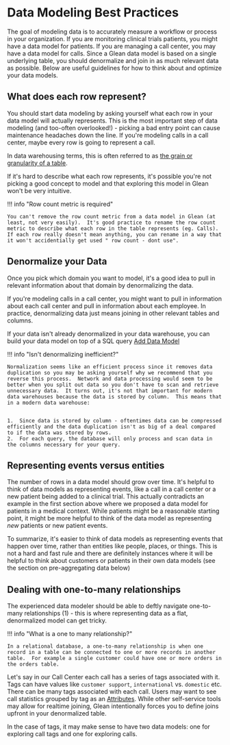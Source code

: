 # Data Modeling Best Practices

The goal of modeling data is to accurately measure a workflow or process in your organization.  If you are monitoring clinical trials patients, you might have a data model for patients.  If you are managing a call center, you may have a data model for calls.  Since a Glean data model is based on a single underlying table, you should denormalize and join in as much relevant data as possible.  Below are useful guidelines for how to think about and optimize your data models.

## What does each row represent?

You should start data modeling by asking yourself what each row in your data model will actually represents.  This is the most important step of data modeling (and too-often overlooked!) - picking a bad entry point can cause maintenance headaches down the line.  If you're modeling calls in a call center, maybe every row is going to represent a call.

In data warehousing terms, this is often referred to as [the grain or granularity of a table](http://www.datamartist.com/data-granularity-avoid-going-against-the-grain).

If it's hard to describe what each row represents, it's possible you're not picking a good concept to model and that exploring this model in Glean won't be very intuitive.

!!! info "Row count metric is required"

    You can't remove the row count metric from a data model in Glean (at least, not very easily).  It's good practice to rename the row count metric to describe what each row in the table represents (eg. Calls).  If each row really doesn't mean anything, you can rename in a way that it won't accidentially get used " row count - dont use".

## Denormalize your Data

Once you pick which domain you want to model, it's a good idea to pull in relevant information about that domain by denormalizing the data.

If you're modeling calls in a call center, you might want to pull in information about each call center and pull in information about each employee.  In practice, denormalizing data just means joining in other relevant tables and columns.

If your data isn't already denormalized in your data warehouse, you can build your data model on top of a SQL query  [Add Data Model](/getting-started/Add-Data-Model)

!!! info "Isn't denormalizing inefficient?"

    Normalization seems like an efficient process since it removes data duplication so you may be asking yourself why we recommend that you reverse this process.  Network and data processing would seem to be better when you split out data so you don't have to scan and retrieve unnecessary data.  It turns out, it's not that important for modern data warehouses because the data is stored by column.  This means that in a modern data warehouse:


    1.  Since data is stored by column - oftentimes data can be compressed efficiently and the data duplication isn't as big of a deal compared to if the data was stored by rows.
    2.  For each query, the database will only process and scan data in the columns necessary for your query.


## Representing events versus entities

The number of rows in a data model should grow over time.  It's helpful to think of data models as representing events, like a call in a call center or a new patient being added to a clinical trial.  This actually contradicts an example in the first section above where we proposed a data model for patients in a medical context.  While patients might be a reasonable starting point, it might be more helpful to think of the data model as representing *new* patients or new patient events.

To summarize, it's easier to think of data models as representing events that happen over time, rather than entities like people, places, or things.  This is not a hard and fast rule and there are definitely instances where it will be helpful to think about customers or patients in their own data models (see the section on pre-aggregating data below)

## Dealing with one-to-many relationships

The experienced data modeler should be able to deftly navigate one-to-many relationships (1) - this is where representing data as a flat, denormalized model can get tricky.

!!! info "What is a one to many relationship?"
    
    In a relational database, a one-to-many relationship is when one record in a table can be connected to one or more records in another table.  For example a single customer could have one or more orders in the orders table.
    

Let's say in our Call Center each call has a series of tags associated with it.  Tags can have values like `customer support`, `international` vs. `domestic` etc.  There can be many tags associated with each call.  Users may want to see call statistics grouped by tag as an [Attributes](/data-modeling/Attributes).  While other self-service tools may allow for realtime joining, Glean intentionally forces you to define joins upfront in your denormalized table.

In the case of tags, it may make sense to have two data models: one for exploring call tags and one for exploring calls.
